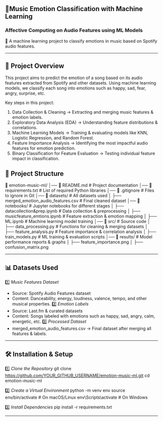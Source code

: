 ## 🎵**Music Emotion Classification with Machine Learning**
### **Affective Computing on Audio Features using ML Models**
🚀 A machine learning project to classify emotions in music based on Spotify audio features.

----

## 📌 Project Overview
This project aims to predict the emotion of a song based on its audio features extracted from Spotify and other datasets.
Using machine learning models, we classify each song into emotions such as happy, sad, fear, angry, surprise, etc.

Key steps in this project:
1. Data Collection & Cleaning → Extracting and merging music features & emotion labels.
2. Exploratory Data Analysis (EDA) → Understanding feature distributions & correlations.
3. Machine Learning Models → Training & evaluating models like KNN, Logistic Regression, and Random Forest.
4. Feature Importance Analysis → Identifying the most impactful audio features for emotion prediction.
5. Binary Classification for Feature Evaluation → Testing individual feature impact in classification.

## 📂 Project Structure
📁 emotion-music-ml/
│── 📄 README.md                 # Project documentation
│── 📄 requirements.txt          # List of required Python libraries
│── 📄 .gitignore                # Files to ignore in Git
│── 📁 datasets/                 # All datasets used
│   ├── merged_emotion_audio_features.csv  # Final cleaned dataset
│── 📁 notebooks/                # Jupyter notebooks for different stages
│   ├── datacollection&prep.ipynb      # Data collection & preprocessing
│   ├── musicfeature_emtions.ipynb     # Feature extraction & emotion mapping
│   ├── ML.ipynb                       # Machine learning model training
│── 📁 src/                      # Source code
│   ├── data_processing.py       # Functions for cleaning & merging datasets
│   ├── feature_analysis.py      # Feature importance & correlation analysis
│   ├── train_models.py          # ML training & evaluation scripts
│── 📁 results/                   # Model performance reports & graphs
│   ├── feature_importance.png
│   ├── confusion_matrix.png

----

## 📊 Datasets Used
1️⃣ *Music Features Dataset*
- Source: Spotify Audio Features dataset
- Content: Danceability, energy, loudness, valence, tempo, and other musical properties.
2️⃣ *Emotion Labels*
- Source: Last.fm & curated datasets
- Content: Songs labeled with emotions such as happy, sad, angry, calm, energetic, etc.
3️⃣ *Processed Dataset*
- merged_emotion_audio_features.csv → Final dataset after merging all features & labels.

----

## 🛠️ Installation & Setup
1️⃣ *Clone the Repository*
git clone https://github.com/YOUR_GITHUB_USERNAME/emotion-music-ml.git
cd emotion-music-ml

2️⃣ *Create a Virtual Environment*
python -m venv env
source env/bin/activate  # On macOS/Linux
env\Scripts\activate  # On Windows

3️⃣ *Install Dependencies*
pip install -r requirements.txt

----

